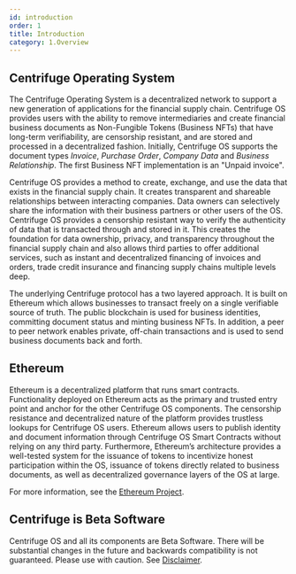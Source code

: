 ```yaml
---
id: introduction
order: 1
title: Introduction
category: 1.Overview
---
```


## Centrifuge Operating System

The Centrifuge Operating System is a decentralized network to support a new generation of applications for the financial supply chain. Centrifuge OS provides users with the ability to remove intermediaries and create financial business documents as Non-Fungible Tokens (Business NFTs) that have long-term verifiability, are censorship resistant, and are stored and processed in a decentralized fashion. Initially, Centrifuge OS supports the document types _Invoice_, _Purchase Order_, _Company Data_ and _Business Relationship_. The first Business NFT implementation is an "Unpaid invoice". 

Centrifuge OS provides a method to create, exchange, and use the data that exists in the financial supply chain. It creates transparent and shareable relationships between interacting companies. Data owners can selectively share the information with their business partners or other users of the OS. Centrifuge OS provides a censorship resistant way to verify the authenticity of data that is transacted through and stored in it. This creates the foundation for data ownership, privacy, and transparency throughout the financial supply chain and also allows third parties to offer additional services, such as instant and decentralized financing of invoices and orders, trade credit insurance and financing supply chains multiple levels deep.
 
The underlying Centrifuge protocol has a two layered approach. It is built on Ethereum which allows businesses to transact freely on a single verifiable source of truth. The public blockchain is used for business identities, committing document status and minting business NFTs. In addition, a peer to peer network enables private, off-chain transactions and is used to send business documents back and forth.

## Ethereum

Ethereum is a decentralized platform that runs smart contracts. Functionality deployed on Ethereum acts as the primary and trusted entry point and anchor for the other Centrifuge OS components. The censorship resistance and decentralized nature of the platform provides trustless lookups for Centrifuge OS users. Ethereum allows users to publish identity and document information through Centrifuge OS Smart Contracts without relying on any third party. Furthermore, Ethereum’s architecture provides a well-tested system for the issuance of tokens to incentivize honest participation within the OS, issuance of tokens directly related to business documents, as well as decentralized governance layers of the OS at large.

For more information, see the [Ethereum Project](https://www.ethereum.org/).

  
## Centrifuge is Beta Software
Centrifuge OS and all its components are Beta Software. There will be substantial changes in the future and backwards compatibility is not guaranteed. Please use with caution. See [Disclaimer](/docs/overview/disclaimer/).
